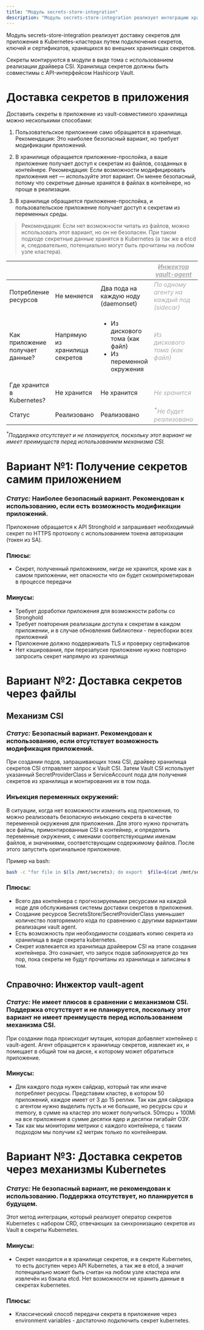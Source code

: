 ```yaml
---
title: "Модуль secrets-store-integration"
description: "Модуль secrets-store-integration реализует интеграцию хранилища секретов и приложений в Kubernetes-кластерах"
---
```


Модуль secrets-store-integration реализует доставку секретов для приложения в Kubernetes-кластерах
путем подключения секретов, ключей и сертификатов, хранящихся во внешних хранилищах секретов.

Секреты монтируются в модули в виде тома с использованием реализации драйвера CSI.
Хранилища секретов должны быть совместимы с API-интерфейсом Hashicorp Vault.

# Доставка секретов в приложения

Доставить секреты в приложение из vault-совместимого хранилища можно несколькими способами:

1. Пользовательское приложение само обращается в хранилище.
Рекомендация: Это наиболее безопасный вариант, но требует модификации приложений.

2. В хранилище обращается приложение-прослойка, а ваше приложение получает доступ к секретам из файлов, созданных в контейнере.
Рекомендация: Если возможности модифицировать приложения нет — используйте этот вариант. Он менее безопасный, потому что секретные данные хранятся в файлах в контейнере, но проще в реализации.

3. В хранилище обращается приложение-прослойка, и пользовательское приложение получает доступ к секретам из переменных среды.
> Рекомендация: Если нет возможности читать из файлов, можно использовать этот вариант, но он не безопасен. При таком подходе секретные данные хранятся в Kubernetes (а так же в etcd и, следовательно, потенциально могут быть прочитаны на любом узле кластера).

<table>
<thead>
<tr>
<th></th>
<th><a style="color: #fff;" href=#вариант-1-получение-секретов-самим-приложением">Приложение</a></th>
<th><a style="color: #fff;" href="#механизм-csi">Механизм CSI</a></th>
<th><a style="color: #A9A9A9; font-style: italic;" href="#справочно-инжектор-vault-agent">Инжектор vault-agent</a></th>
<th><a style="color: #fff;" href="#вариант-3-доставка-секретов-через-механизмы-Kubernetes">Секреты Kubernetes</a></th>
</tr>
</thead>
<tbody>
<tr>
<td>Потребление ресурсов</td>
<td>Не меняется</td>
<td>Два пода на каждую ноду (daemonset)</td>
<td style="color: #A9A9A9; font-style: italic;">По одному агенту на каждый под (sidecar)</td>
<td>Одно приложение на кластер (deployment)</td>
</tr>
<tr>
<td>Как приложение получает данные?</td>
<td>Напрямую из хранилища секретов</td>
<td><ul><li>Из дискового тома (как файл)</li><li>Из переменной окружения</li></ul></td>
<td style="color: #A9A9A9; font-style: italic;">Из дискового тома (как файл)</td>
<td><ul><li>Из дискового тома (как файл)</li><li>Из переменной окружения</li></ul></td>
</tr>
<tr>
<td>Где хранится в Kubernetes?</td>
<td>Не хранится</td>
<td>Не хранится</td>
<td style="color: #A9A9A9; font-style: italic;">Не хранится</td>
<td>Хранится в Secrets</td>
</tr>
<tr>
<td>Статус</td>
<td>Реализовано</td>
<td>Реализовано</td>
<td style="color: #A9A9A9; font-style: italic;"><sup><b>*</b></sup>Не будет реализовано</td>
<td>Планируется</td>
</tr>
</tbody>
</table>

<i><sup>*</sup>Поддержка отсутствует и не планируется, поскольку этот вариант не имеет преимуществ перед использованием механизма CSI.</i>

# Вариант №1: Получение секретов самим приложением

### *Статус:* Наиболее безопасный вариант. Рекомендован к использованию, если есть возможность модификации приложений.

Приложение обращается к API Stronghold и запрашивает необходимый секрет по HTTPS протоколу с использованием токена авторизации (токен из SA).

### Плюсы:

- Секрет, полученный приложением, нигде не хранится, кроме как в самом приложении, нет опасности что он будет скомпрометирован в процессе передачи

### Минусы:

- Требует доработки приложения для возможности работы со Stronghold
- Требует повторения реализации доступа к секретам в каждом приложении, и в случае обновления библиотеки - пересборки всех приложений
- Приложение должно поддерживать TLS и проверку сертификатов
- Нет кэширования, при перезапуске приложение нужно повторно запросить секрет напрямую из хранилища

# Вариант №2: Доставка секретов через файлы

## Механизм CSI

### *Статус:* Безопасный вариант. Рекомендован к использованию, если отсутствует возможность модификация приложений.

При создании подов, запрашивающих тома CSI, драйвер хранилища секретов CSI отправляет запрос к Vault CSI. Затем Vault CSI использует указанный SecretProviderClass и ServiceAccount пода для получения секретов из хранилища и монтирования их в том пода.

### Инъекция переменных окружений:

В ситуации, когда нет возможности изменить код приложения, то можно реализовать безопасную инъекцию секрета в качестве переменной окружения для приложения. Для этого нужно прочитать все файлы, примонтированные CSI в контейнер, и определить переменные окружения, с именами соответствующими именам файлов, и значениями, соответствующим содержимому файлов. После этого запустить оригинальное приложение.

Пример на bash:

```bash
bash -c "for file in $(ls /mnt/secrets); do export  $file=$(cat /mnt/secrets/$file); done ; exec my_original_file_to_startup"
```

### Плюсы:

- Всего два контейнера с прогнозируемыми ресурсами на каждой ноде для обслуживания системы доставки секретов в приложения.
- Создание ресурсов SecretsStore/SecretProviderClass уменьшает количество повторяемого кода по сравнению с другими вариантами реализации vault agent.
- Есть возможность при необходимости создавать копию секрета из хранилища в виде секрета kubernetes.
- Секрет извлекается из хранилища драйвером CSI на этапе создания контейнера. Это означает, что запуск подов заблокируется до тех пор, пока секреты не будут прочитаны из хранилища и записаны в том.

## Справочно: Инжектор vault-agent

### *Статус:* Не имеет плюсов в сравнении с механизмом CSI. Поддержка отсутствует и не планируется, поскольку этот вариант не имеет преимуществ перед использованием механизма CSI.

При создании пода происходит мутация, которая добавляет контейнер с vault-agent. Агент обращается к хранилищу секретов, извлекает их, и помещает в общий том на диске, к которому может обратиться приложение.

### Минусы:

- Для каждого пода нужен сайдкар, который так или иначе потребляет ресурсы. Представим кластер, в котором 50 приложений, каждое имеет от 3 до 15 реплик. Так как для сайдкара с агентом нужно выделить пусть и не большие,
но ресурсы cpu и memory, в сумме на кластер это может получиться. 50mcpu + 100Mi на все приложения в сумме десятки ядер и десятки гигабайт ОЗУ.
- Так как мы мониторим метрики с каждого контейнера, с таким подходом мы получим х2 метрик только по контейнерам.

# Вариант №3: Доставка секретов через механизмы Kubernetes

### *Статус:* Не безопасный вариант, не рекомендован к использованию. Поддержка отсутствует, но планируется в будущем.

Этот метод интеграции, который реализует оператор секретов Kubernetes с набором CRD, отвечающих за синхронизацию секретов из Vault в секреты Kubernetes.

### Минусы:

- Секрет находится и в хранилище секретов, и в секрете Kubernetes, то есть доступен через API Kubernetes, а так же в etcd, а значит потенциально может быть считан на любом узле кластера или извлечён из бэкапа etcd. Нет возможности не хранить данные в секретах kubernetes.

### Плюсы:

- Классический способ передачи секрета в приложение через environment variables - достаточно подключить секрет kubernetes.

